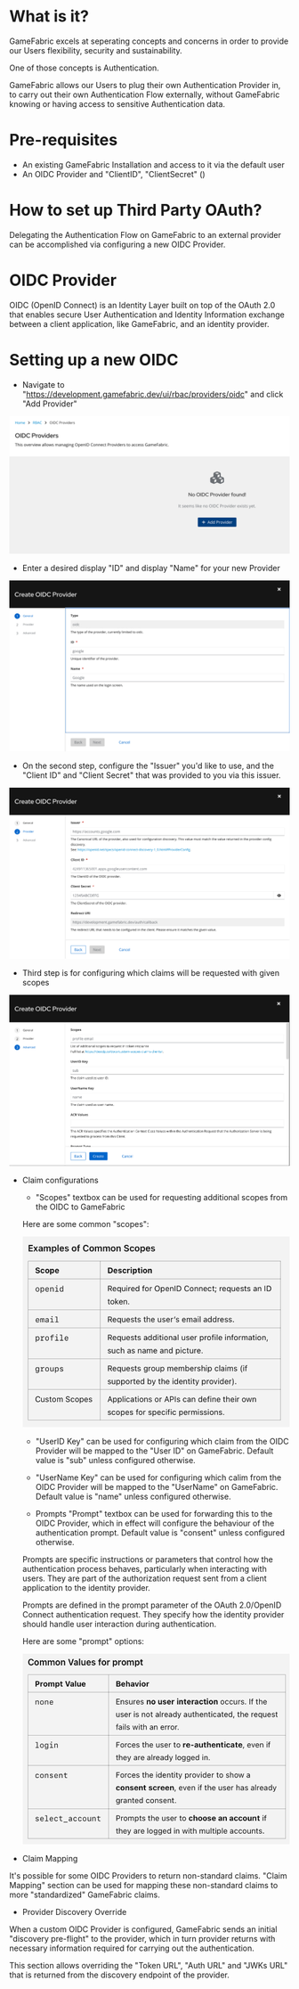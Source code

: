 # What is it?
GameFabric excels at seperating concepts and concerns in order to provide our Users flexibility, security and sustainability.

One of those concepts is Authentication.

GameFabric allows our Users to plug their own Authentication Provider in, to carry out their own Authentication Flow externally, without GameFabric knowing or having access to sensitive Authentication data.

# Pre-requisites
- An existing GameFabric Installation and access to it via the default user
- An OIDC Provider and "ClientID", "ClientSecret" ()

# How to set up Third Party OAuth?
Delegating the Authentication Flow on GameFabric to an external provider can be accomplished via configuring a new OIDC Provider.

# OIDC Provider
OIDC (OpenID Connect) is an Identity Layer built on top of the OAuth 2.0 that enables secure User Authentication and 
Identity Information exchange between a client application, like GameFabric, and an identity provider.

# Setting up a new OIDC
- Navigate to "https://development.gamefabric.dev/ui/rbac/providers/oidc" and click "Add Provider"

![alt text](image.png)

- Enter a desired display "ID" and display "Name" for your new Provider

![alt text](image-1.png)

- On the second step, configure the "Issuer" you'd like to use, and the "Client ID" and "Client Secret" that was provided to you via this issuer.

![alt text](image-2.png)

- Third step is for configuring which claims will be requested with given scopes

![alt text](image-3.png)

- Claim configurations

    - "Scopes" textbox can be used for requesting additional scopes from the OIDC to GameFabric

    Here are some common "scopes":

    ![alt text](image-5.png)

    - "UserID Key" can be used for configuring which claim from the OIDC Provider will be mapped to the "User ID" on GameFabric. Default value is "sub" unless configured otherwise.

    - "UserName Key" can be used for configuring which calim from the OIDC Provider will be mapped to the "UserName" on GameFabric. Default value is "name" unless configured otherwise.

    - Prompts
    "Prompt" textbox can be used for forwarding this to the OIDC Provider, which in effect will configure the behaviour of the authentication prompt. Default value is "consent" unless configured otherwise.

    Prompts are specific instructions or parameters that control how the authentication process behaves, particularly when interacting with users. They are part of the authorization request sent from a client application to the identity provider.

    Prompts are defined in the prompt parameter of the OAuth 2.0/OpenID Connect authentication request. They specify how the identity provider should handle user interaction during authentication.

    Here are some "prompt" options:

    ![alt text](image-4.png)

- Claim Mapping

It's possible for some OIDC Providers to return non-standard claims. "Claim Mapping" section can be used for mapping these non-standard claims to more "standardized" GameFabric claims.

- Provider Discovery Override

When a custom OIDC Provider is configured, GameFabric sends an initial "discovery pre-flight" to the provider, which in turn provider returns with necessary information required for carrying out the authentication.

This section allows overriding the "Token URL", "Auth URL" and "JWKs URL" that is returned from the discovery endpoint of the provider.